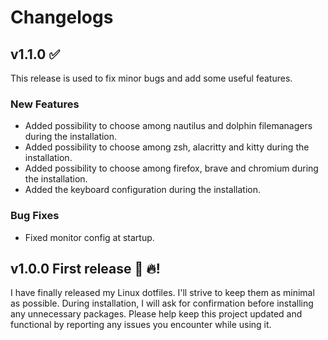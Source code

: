 # Changelogs

## v1.1.0 ✅
This release is used to fix minor bugs and add some useful features. 

### New Features
- Added possibility to choose among nautilus and dolphin filemanagers during the installation.
- Added possibility to choose among zsh, alacritty and kitty during the installation.
- Added possibility to choose among firefox, brave and chromium during the installation.
- Added the keyboard configuration during the installation.

### Bug Fixes
- Fixed monitor config at startup.

## v1.0.0 First release 🎊 🔥!

I have finally released my Linux dotfiles. I'll strive to keep them as minimal as possible. During installation, I will ask for confirmation before installing any unnecessary packages.
Please help keep this project updated and functional by reporting any issues you encounter while using it.
